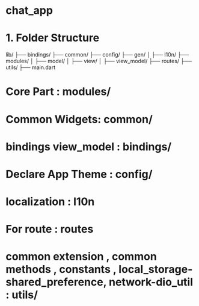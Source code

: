 # chat_app

# 1. Folder Structure

lib/
├── bindings/
├── common/
├── config/
├── gen/
│   ├── l10n/
├── modules/
│   ├── model/
│   ├── view/
│   ├── view_model/
├── routes/
├── utils/
├── main.dart

# Core Part : modules/

# Common Widgets: common/

# bindings view_model : bindings/

# Declare App Theme : config/

# localization : l10n

# For route : routes

# common extension , common methods , constants , local_storage-shared_preference, network-dio_util : utils/